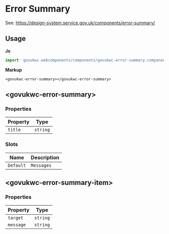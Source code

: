 # Error Summary

See: https://design-system.service.gov.uk/components/error-summary/

## Usage

**Js**

```javascript
import 'govukwc-webcomponents/components/govukwc-error-summary.component.js';
```

**Markup**

```markup
<govukwc-error-summary></govukwc-error-summary>
```

## &lt;govukwc-error-summary&gt;

### Properties

| Property  |  Type     |
|-----------|-----------|
| `title` | `string` |

### Slots

| Name  |  Description     |
|-----------|-----------|
| `Default` | `Messages` |

## &lt;govukwc-error-summary-item&gt;

### Properties

| Property  |  Type     |
|-----------|-----------|
| `target` | `string` |
| `message` | `string` |

